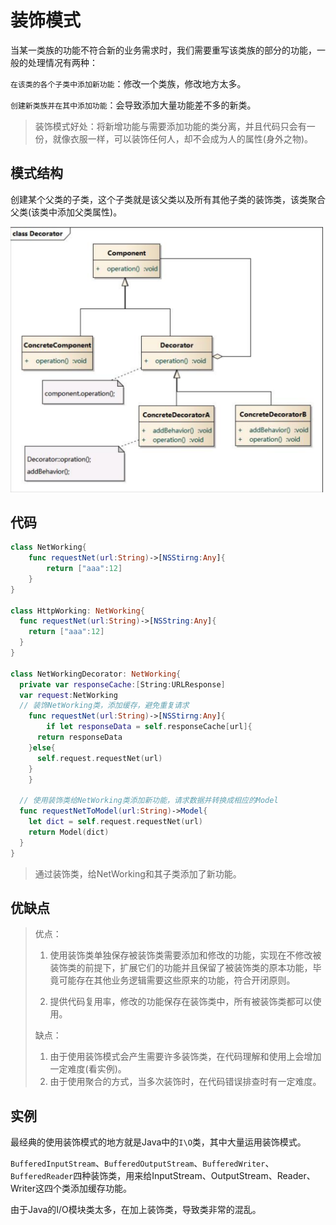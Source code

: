 # 装饰模式

当某一类族的功能不符合新的业务需求时，我们需要重写该类族的部分的功能，一般的处理情况有两种：

`在该类的各个子类中添加新功能`：修改一个类族，修改地方太多。

`创建新类族并在其中添加功能`：会导致添加大量功能差不多的新类。

>装饰模式好处：将新增功能与需要添加功能的类分离，并且代码只会有一份，就像衣服一样，可以装饰任何人，却不会成为人的属性(身外之物)。



## 模式结构

创建某个父类的子类，这个子类就是该父类以及所有其他子类的装饰类，该类聚合父类(该类中添加父类属性)。

<img src="media/image-20200507220347832.png" width=500>

## 代码

```swift
class NetWorking{
	func requestNet(url:String)->[NSStirng:Any]{
		return ["aaa":12]
	}
}

class HttpWorking: NetWorking{
  func requestNet(url:String)->[NSString:Any]{
    return ["aaa":12]
  }
}

class NetWorkingDecorator: NetWorking{
  private var responseCache:[String:URLResponse]
  var request:NetWorking
  // 装饰NetWorking类，添加缓存，避免重复请求
	func requestNet(url:String)->[NSStirng:Any]{
		if let responseData = self.responseCache[url]{
      return responseData
    }else{
      self.request.requestNet(url)
    }
	}
  
  // 使用装饰类给NetWorking类添加新功能，请求数据并转换成相应的Model
  func requestNetToModel(url:String)->Model{
    let dict = self.request.requestNet(url)
    return Model(dict)
  }
}

```

> 通过装饰类，给NetWorking和其子类添加了新功能。

## 优缺点

> 优点：
>
> 1. 使用装饰类单独保存被装饰类需要添加和修改的功能，实现在不修改被装饰类的前提下，扩展它们的功能并且保留了被装饰类的原本功能，毕竟可能存在其他业务逻辑需要这些原来的功能，符合开闭原则。
>
> 2. 提供代码复用率，修改的功能保存在装饰类中，所有被装饰类都可以使用。
>
>    
>
> 缺点：
>
> 1. 由于使用装饰模式会产生需要许多装饰类，在代码理解和使用上会增加一定难度(看实例)。
> 2. 由于使用聚合的方式，当多次装饰时，在代码错误排查时有一定难度。



## 实例

最经典的使用装饰模式的地方就是Java中的`I\O`类，其中大量运用装饰模式。

`BufferedInputStream`、`BufferedOutputStream`、`BufferedWriter`、`BufferedReader`四种装饰类，用来给InputStream、OutputStream、Reader、Writer这四个类添加缓存功能。



由于Java的I/O模块类太多，在加上装饰类，导致类非常的混乱。



